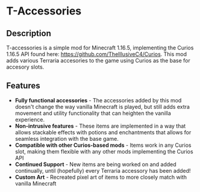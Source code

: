 # T-Accessories

## Description

T-accessories is a simple mod for Minecraft 1.16.5, implementing the Curios 1.16.5 API found here: https://github.com/TheIllusiveC4/Curios. This mod adds various Terraria accesories to the game using Curios as the base for accesory slots.

## Features

* **Fully functional accessories**    - The accessories added by this mod doesn't change the way vanilla Minecraft is played, but still adds extra movement and utility functionality that can heighten the vanilla experience.
* **Non-intrusive features**   - These items are implemented in a way that allows stackable effects with potions and enchantments that allows for seamless integration with the base game.
* **Compatible with other Curios-based mods**   - Items work in any Curios slot, making them flexible with any other mods implementing the Curios API
* **Continued Support**    - New items are being worked on and added continually, until (hopefully) every Terraria accessory has been added!
* **Custom Art**   - Recreated pixel art of items to more closely match with vanilla Minecraft
